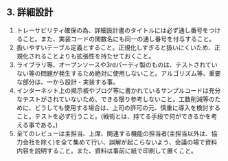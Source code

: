 ## 3. 詳細設計

1. トレーサビリティ確保の為、詳細設計書のタイトルには必ず通し番号をつけること。また、実装コードの関数名にも同一の通し番号を付与すること。
2. 扱いやすいテーブル定義とすること。正規化しすぎると扱いにくいため、正規化されることよりも拡張性を持たせておくこと。
3. ライブラリ等、オープンソースや3rdパーティ製のものは、テストされていない等の問題が発生するため絶対に使用しないこと。アルゴリズム等、重要な部分は、一から設計・実装する事。
4. インターネット上の掲示板やブログ等に書かれているサンプルコードは充分なテストがされていないため、できる限り参考しないこと。工数削減等のために、どうしても使用する場合は、上司の許可の元、慎重に導入を検討すること。テストを必ず行うこと。(戦術とは、持てる手段で何ができるかを考える事である。)
5. 全てのレビューは主担当、上席、関連する機能の担当者(主担当以外は、協力会社を除く)を全て集めて行い、誤解が起こらないよう、会議の場で資料内容を説明すること。また、資料は事前に紙で印刷して置くこと。
